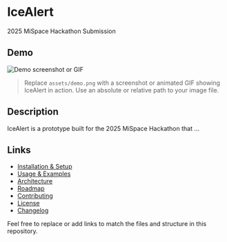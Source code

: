 # IceAlert
2025 MiSpace Hackathon Submission
## Demo

![Demo screenshot or GIF](assets/demo.png)
> Replace `assets/demo.png` with a screenshot or animated GIF showing IceAlert in action. Use an absolute or relative path to your image file.

## Description

IceAlert is a prototype built for the 2025 MiSpace Hackathon that ...

## Links

- [Installation & Setup](INSTALLATION.md)
- [Usage & Examples](USAGE.md)
- [Architecture](docs/architecture.md)
- [Roadmap](docs/roadmap.md)
- [Contributing](CONTRIBUTING.md)
- [License](LICENSE)
- [Changelog](CHANGELOG.md)

Feel free to replace or add links to match the files and structure in this repository.